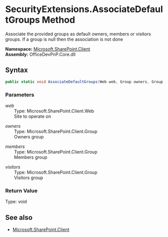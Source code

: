 # SecurityExtensions.AssociateDefaultGroups Method  
Associate the provided groups as default owners, members or visitors groups. If a group is null then the association is not done  

**Namespace:** [Microsoft.SharePoint.Client](Microsoft.SharePoint.Client.md)  
**Assembly:** OfficeDevPnP.Core.dll  
## Syntax
```C#
public static void AssociateDefaultGroups(Web web, Group owners, Group members, Group visitors)
```
### Parameters
*web*  
&emsp;&emsp;Type: Microsoft.SharePoint.Client.Web  
&emsp;&emsp;Site to operate on  

*owners*  
&emsp;&emsp;Type: Microsoft.SharePoint.Client.Group  
&emsp;&emsp;Owners group  

*members*  
&emsp;&emsp;Type: Microsoft.SharePoint.Client.Group  
&emsp;&emsp;Members group  

*visitors*  
&emsp;&emsp;Type: Microsoft.SharePoint.Client.Group  
&emsp;&emsp;Visitors group  

### Return Value
Type: void  

## See also
- [Microsoft.SharePoint.Client](Microsoft.SharePoint.Client.md)
